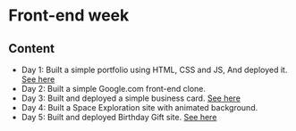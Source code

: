 # Front-end week

## Content
- Day 1: Built a simple portfolio using HTML, CSS and JS, And deployed it. <a href="https://ebra-portfolio.netlify.app/">See here</a>
- Day 2: Built a simple Google.com front-end clone.  
- Day 3: Built and deployed a simple business card. <a href="https://ebra-business-card.netlify.app/">See here</a>
- Day 4: Built a Space Exploration site with animated background.
- Day 5: Built and deployed Birthday Gift site. <a href="https://gift-card-css.netlify.app/">See here</a>
